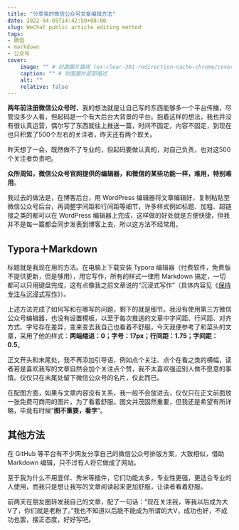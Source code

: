```yaml
---
title: "分享我的微信公众号文章编辑方法"
date: 2022-04-05T14:42:59+08:00
slug: WeChat public article editing method
tags:
- 微信
- markdown
- 公众号
cover:
    image: "" # 封面圖片路径 (ex:clear-301-redirection-cache-chrome/cover.jpg)
    caption: "" # 封面圖片底部描述
    alt: ""
    relative: false
---
```

**两年前注册微信公众号时**，我的想法就是让自己写的东西能够多一个平台传播，尽管没多少人看，但起码是一个有大后台大背景的平台。抱着这样的想法，我也并没有很认真运营，偶尔写了东西就往上推送一篇，时间不固定，内容不固定，到现在也只积累了500个左右的关注者，昨天还有两个取关。

昨天想了一会，既然做不了专业的，但起码要做认真的，对自己负责，也对这500个关注者负责吧。

**众所周知，微信公众号官网提供的编辑器，和微信的某些功能一样，难用，特别难用**。

我过去的做法是，在博客后台，用 WordPress 编辑器将文章编辑好，复制粘贴至微信公众号后台，再调整字间距和行间距等细节，许多样式例如标题、加粗、超链接之类的都可以在 WordPress 编辑器上完成，这样做的好处就是方便快捷，但我并不是每一篇都会同步发表到博客上去，所以这方法不经常用。

## Typora＋Markdown

标题就是我现在用的方法。在电脑上下载安装 Typora 编辑器（付费软件，免费版不提供更新，但是够用），用它写作，所有的样式一律用 Markdown 搞定，一切都可以只用键盘完成，这有点像我之前文章说的“沉浸式写作”（具体内容见《[保持专注与沉浸式写作](https://eirms.com/posts/staying-focused-and-immersed-in-writing/)》）。

上述方法完成了如何写和在哪写的问题，剩下的就是细节。我没有使用第三方微信公众号编辑器，也没有设置模板，以至于每次推送的文章中字间距、行间距、对齐方式、字号存在差异，变来变去我自己也看着不舒服，今天我便参考了和菜头的文章，采用了他的样式：**两端缩进：0；字号：17px；行间距：1.75；字间距：0.5**。

正文开头和末尾处，我不再添加引导语，例如点个关注、点个在看之类的横幅，读者若是喜欢我写的文章自然会加个关注点个赞，我不太喜欢强迫别人做不愿意的事情。仅仅只在末尾处留下微信公众号的名片，仅此而已。

在配图方面，如果与文章内容没有关系，我一般不会放进去，仅仅只在正文前面放一张免费可商用的图片，为了看着舒服。图文并茂固然重要，但我还是希望有所详略，毕竟有时候“**图不重要，看字**”。

## 其他方法

在 GitHub 等平台有不少网友分享自己的微信公众号排版方案，大致相似，借助 Markdown 编辑，只不过有人将它做成了网站。

至于我为什么不用壹伴、秀米等插件，它们功能太多，专业性更强，更适合专业的人使用，而我只是想让我写的文章阅读起来更加舒服，让读者看着舒服。

前两天在朋友圈转发我自己的文章，配了一句话：“现在关注我，等我以后成为大V了，你们就是老粉了。”我也不知道以后能不能成为所谓的大V，成功也好，不成功也罢，摆正态度，好好写吧。
